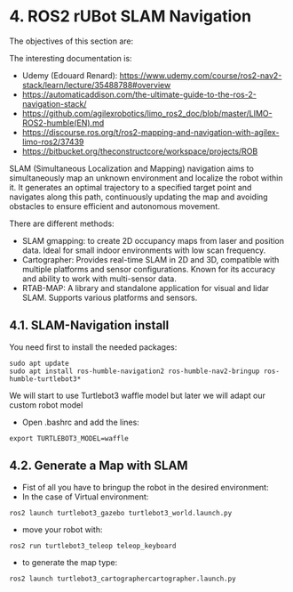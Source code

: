 # **4. ROS2 rUBot SLAM Navigation**

The objectives of this section are:

The interesting documentation is:
- Udemy (Edouard Renard): https://www.udemy.com/course/ros2-nav2-stack/learn/lecture/35488788#overview
- https://automaticaddison.com/the-ultimate-guide-to-the-ros-2-navigation-stack/
- https://github.com/agilexrobotics/limo_ros2_doc/blob/master/LIMO-ROS2-humble(EN).md
- https://discourse.ros.org/t/ros2-mapping-and-navigation-with-agilex-limo-ros2/37439
- https://bitbucket.org/theconstructcore/workspace/projects/ROB

SLAM (Simultaneous Localization and Mapping) navigation aims to simultaneously map an unknown environment and localize the robot within it. It generates an optimal trajectory to a specified target point and navigates along this path, continuously updating the map and avoiding obstacles to ensure efficient and autonomous movement.

There are different methods:
- SLAM gmapping: to create 2D occupancy maps from laser and position data. Ideal for small indoor environments with low scan frequency.
- Cartographer: Provides real-time SLAM in 2D and 3D, compatible with multiple platforms and sensor configurations. Known for its accuracy and ability to work with multi-sensor data.
- RTAB-MAP: A library and standalone application for visual and lidar SLAM. Supports various platforms and sensors.

## **4.1. SLAM-Navigation install**

You need first to install the needed packages:
```shell
sudo apt update
sudo apt install ros-humble-navigation2 ros-humble-nav2-bringup ros-humble-turtlebot3*
```
We will start to use Turtlebot3 waffle model but later we will adapt our custom robot model

- Open .bashrc and add the lines:
````shell
export TURTLEBOT3_MODEL=waffle
````

## **4.2. Generate a Map with SLAM**

- Fist of all you have to bringup the robot in the desired environment:
- In the case of Virtual environment:
````shell
ros2 launch turtlebot3_gazebo turtlebot3_world.launch.py
````
- move your robot with:
````shell
ros2 run turtlebot3_teleop teleop_keyboard
````
- to generate the map type:
````shell
ros2 launch turtlebot3_cartographercartographer.launch.py
````
